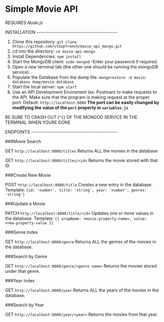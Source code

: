 # Simple Movie API

*REQUIRES Node.js*

INSTALLATION -----------------------------------------

1. Clone this repository:
	`git clone https://github.com/stoopfrench/movie_api_mongo.git`
2. cd into the directory:
	`cd movie-api-mongo`
3. Install Dependencies:
	`npm install`
4. Start the MongoDB client:
	`sudo mongod`
	-Enter your password if required.
5. Open a new terminal tab (the other one should be running the mongoDB service).
6. Populate the Database from the dump file:
	`mongorestore -d movie-database dump/movie-database`
7. Start the local server:
	`npm start`
8. Use an API Development Enviroment (ex. Postman) to make requests to the API.
		Make sure that the program is making request at the proper port:
		Default: `http://localhost:8080` 
		**The port can be easily changed by modifying the value of the `port` property in `variables.js`**

BE SURE TO CRASH OUT (`^C`) OF THE MONGOD SERVICE IN THE TERMINAL WHEN YOURE DONE


ENDPOINTS --------------------------------------------

###Movie Search

GET `http://localhost:8080/titles`
 	Returns ALL the movies in the database

GET `http://localhost:8080/titles/<id>`
 	Returns the movie stored with that ID

###Create New Movie

POST `http://localhost:8080/title`
	Creates a new entry in the database.
	Template: `{id: 'number', title: 'string', year: 'number', genres: 'string'}`

###Update a Movie

PATCH `http://localhost:8080/title/<id>`
	Updates one or more values in the database.
	Template: `[{ propName: <movie-property-name>, value: <new-property-value }]`

###Genre Index

GET `http://localhost:8080/genre`
	Returns ALL the genres of the movies in the database.

###Search by Genre

GET `http://localhost:8080/genre/<genre name>`
	Returns the movies stored under that genre.

###Year Index

GET `http://localhost:8080/year`
	Returns ALL the years of the movies in the database.

###Search by Year

GET `http://localhost:8080/year/<year>`
	Returns the movies from that year.





